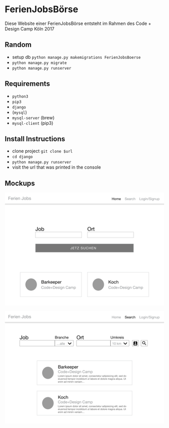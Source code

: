 # FerienJobsBörse
Diese Website einer FerienJobsBörse entsteht im Rahmen des Code + Design Camp Köln 2017


## Random

- setup db `python manage.py makemigrations FerienJobsBoerse`
- `python manage.py migrate`
- `python manage.py runserver`


## Requirements

- `python3`
- `pip3`
- `django`
- (`mysql`)
- `mysql-server` (brew)
- `mysql-client` (pip3)


## Install Instructions

- clone project `git clone $url`
- `cd django`
- `python manage.py runserver`
- visit the url that was printed in the console


## Mockups
![Mockup of Landing Page](.github/Landing_Page.png)

![Mockup of Search Screen](.github/Search.png)
